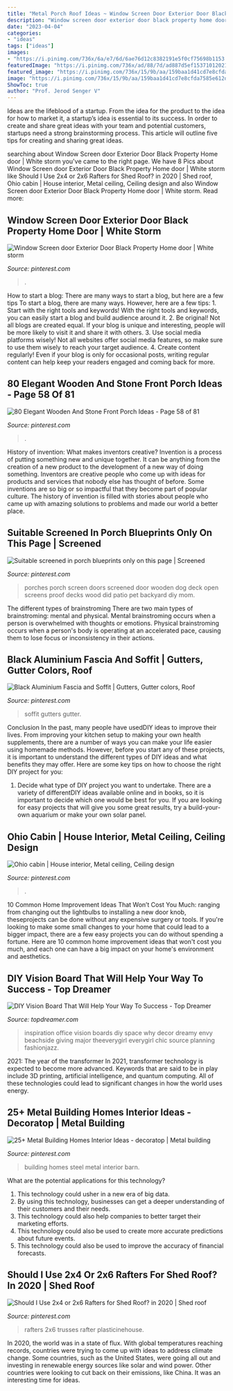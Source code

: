 ```yaml
---
title: "Metal Porch Roof Ideas ~ Window Screen Door Exterior Door Black Property Home Door"
description: "Window screen door exterior door black property home door"
date: "2023-04-04"
categories:
- "ideas"
tags: ["ideas"]
images:
- "https://i.pinimg.com/736x/6a/e7/6d/6ae76d12c8382191e5f0cf75698b1153.jpg"
featuredImage: "https://i.pinimg.com/736x/ad/88/7d/ad887d5ef15371012021f0260dab8e61.jpg"
featured_image: "https://i.pinimg.com/736x/15/9b/aa/159baa1d41cd7e8cfda7585e612d370e.jpg"
image: "https://i.pinimg.com/736x/15/9b/aa/159baa1d41cd7e8cfda7585e612d370e.jpg"
ShowToc: true
author: "Prof. Jerod Senger V"
---
```



Ideas are the lifeblood of a startup. From the idea for the product to the idea for how to market it, a startup’s idea is essential to its success. In order to create and share great ideas with your team and potential customers, startups need a strong brainstorming process. This article will outline five tips for creating and sharing great ideas.

	

		
searching about Window Screen door Exterior Door Black Property Home door | White storm you've came to the right page. We have 8 Pics about Window Screen door Exterior Door Black Property Home door | White storm like Should I Use 2x4 or 2x6 Rafters for Shed Roof? in 2020 | Shed roof, Ohio cabin | House interior, Metal ceiling, Ceiling design and also Window Screen door Exterior Door Black Property Home door | White storm. Read more:
		
    
## Window Screen Door Exterior Door Black Property Home Door | White Storm

<img loading=lazy src="https://i.pinimg.com/736x/15/9b/aa/159baa1d41cd7e8cfda7585e612d370e.jpg" onerror="this.onerror=null;this.src='https://tse1.mm.bing.net/th?id=OIP.8BajNOh8AQDGCvDbr92eVgHaLH&amp;pid=15.1';" alt="Window Screen door Exterior Door Black Property Home door | White storm">

_Source: pinterest.com_

>. 

	

How to start a blog: There are many ways to start a blog, but here are a few tips
To start a blog, there are many ways. However, here are a few tips: 1. Start with the right tools and keywords! With the right tools and keywords, you can easily start a blog and build audience around it. 2. Be original! Not all blogs are created equal. If your blog is unique and interesting, people will be more likely to visit it and share it with others. 3. Use social media platforms wisely! Not all websites offer social media features, so make sure to use them wisely to reach your target audience. 4. Create content regularly! Even if your blog is only for occasional posts, writing regular content can help keep your readers engaged and coming back for more.

    
## 80 Elegant Wooden And Stone Front Porch Ideas - Page 58 Of 81

<img loading=lazy src="https://i.pinimg.com/736x/54/82/37/54823792150e8fc424d8e46cc5606933.jpg" onerror="this.onerror=null;this.src='https://tse1.mm.bing.net/th?id=OIP.AjMWivNUdAb98k4qSUSjpAHaKA&amp;pid=15.1';" alt="80 Elegant Wooden And Stone Front Porch Ideas - Page 58 of 81">

_Source: pinterest.com_

>. 

	

History of invention: What makes inventors creative?
Invention is a process of putting something new and unique together. It can be anything from the creation of a new product to the development of a new way of doing something. Inventors are creative people who come up with ideas for products and services that nobody else has thought of before. Some inventions are so big or so impactful that they become part of popular culture. The history of invention is filled with stories about people who came up with amazing solutions to problems and made our world a better place.

    
## Suitable Screened In Porch Blueprints Only On This Page | Screened

<img loading=lazy src="https://i.pinimg.com/736x/fa/d7/a7/fad7a7dede40c39447a420404b1a5a0b.jpg" onerror="this.onerror=null;this.src='https://tse1.mm.bing.net/th?id=OIP.KOX1lqOG-tdk0bO3oyFWBgHaJ3&amp;pid=15.1';" alt="Suitable screened in porch blueprints only on this page | Screened">

_Source: pinterest.com_

>porches porch screen doors screened door wooden dog deck open screens proof decks wood did patio pet backyard diy mom. 

	

The different types of brainstroming
There are two main types of brainstroming: mental and physical. Mental brainstroming occurs when a person is overwhelmed with thoughts or emotions. Physical brainstroming occurs when a person's body is operating at an accelerated pace, causing them to lose focus or inconsistency in their actions.

    
## Black Aluminium Fascia And Soffit | Gutters, Gutter Colors, Roof

<img loading=lazy src="https://i.pinimg.com/736x/ad/88/7d/ad887d5ef15371012021f0260dab8e61.jpg" onerror="this.onerror=null;this.src='https://tse4.mm.bing.net/th?id=OIP.eQKBLupGGjI2qyAVGqxJrwHaFL&amp;pid=15.1';" alt="Black Aluminium Fascia and Soffit | Gutters, Gutter colors, Roof">

_Source: pinterest.com_

>soffit gutters gutter. 

	

Conclusion
In the past, many people have usedDIY ideas to improve their lives. From improving your kitchen setup to making your own health supplements, there are a number of ways you can make your life easier using homemade methods. However, before you start any of these projects, it is important to understand the different types of DIY ideas and what benefits they may offer. Here are some key tips on how to choose the right DIY project for you:
1. Decide what type of DIY project you want to undertake. There are a variety of differentDIY ideas available online and in books, so it is important to decide which one would be best for you. If you are looking for easy projects that will give you some great results, try a build-your-own aquarium or make your own solar panel.

    
## Ohio Cabin | House Interior, Metal Ceiling, Ceiling Design

<img loading=lazy src="https://i.pinimg.com/736x/6a/e7/6d/6ae76d12c8382191e5f0cf75698b1153.jpg" onerror="this.onerror=null;this.src='https://tse3.mm.bing.net/th?id=OIP.ZpnzdPec7UUbOjF4YDu-AQHaJ3&amp;pid=15.1';" alt="Ohio cabin | House interior, Metal ceiling, Ceiling design">

_Source: pinterest.com_

>. 

	

10 Common Home Improvement Ideas That Won’t Cost You Much: ranging from changing out the lightbulbs to installing a new door knob, theseprojects can be done without any expensive surgery or tools.
If you're looking to make some small changes to your home that could lead to a bigger impact, there are a few easy projects you can do without spending a fortune. Here are 10 common home improvement ideas that won't cost you much, and each one can have a big impact on your home's environment and aesthetics.

    
## DIY Vision Board That Will Help Your Way To Success - Top Dreamer

<img loading=lazy src="https://topdreamer.com/wp-content/uploads/2018/09/vision-board-6-.jpg" onerror="this.onerror=null;this.src='https://tse4.mm.bing.net/th?id=OIP.4Nzb09K-LorVq8WglMlx-AHaLH&amp;pid=15.1';" alt="DIY Vision Board That Will Help Your Way To Success - Top Dreamer">

_Source: topdreamer.com_

>inspiration office vision boards diy space why decor dreamy envy beachside giving major theeverygirl everygirl chic source planning fashionjazz. 

	

2021: The year of the transformer
In 2021, transformer technology is expected to become more advanced. Keywords that are said to be in play include 3D printing, artificial intelligence, and quantum computing. All of these technologies could lead to significant changes in how the world uses energy.

    
## 25+ Metal Building Homes Interior Ideas - Decoratop | Metal Building

<img loading=lazy src="https://i.pinimg.com/736x/5e/ae/c1/5eaec157e82bfacf62d6a8a8b93e03c2.jpg" onerror="this.onerror=null;this.src='https://tse4.mm.bing.net/th?id=OIP.jvffbGlsgih_n22ScOgGmAHaLH&amp;pid=15.1';" alt="25+ Metal Building Homes Interior Ideas - decoratop | Metal building">

_Source: pinterest.com_

>building homes steel metal interior barn. 

	

What are the potential applications for this technology?
1. This technology could usher in a new era of big data. 
2. By using this technology, businesses can get a deeper understanding of their customers and their needs. 
3. This technology could also help companies to better target their marketing efforts. 
4. This technology could also be used to create more accurate predictions about future events. 
5. This technology could also be used to improve the accuracy of financial forecasts.

    
## Should I Use 2x4 Or 2x6 Rafters For Shed Roof? In 2020 | Shed Roof

<img loading=lazy src="https://i.pinimg.com/736x/67/96/85/6796850ec34eb17632d4746efd76fed8.jpg" onerror="this.onerror=null;this.src='https://tse4.mm.bing.net/th?id=OIP.7-IAoVs5BBpbPik7jfm32QHaPj&amp;pid=15.1';" alt="Should I Use 2x4 or 2x6 Rafters for Shed Roof? in 2020 | Shed roof">

_Source: pinterest.com_

>rafters 2x6 trusses rafter plasticinehouse. 

	

In 2020, the world was in a state of flux. With global temperatures reaching records, countries were trying to come up with ideas to address climate change. Some countries, such as the United States, were going all out and investing in renewable energy sources like solar and wind power. Other countries were looking to cut back on their emissions, like China. It was an interesting time for ideas.

